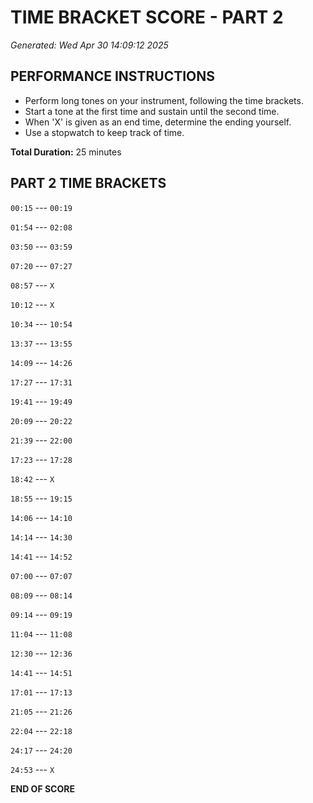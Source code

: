 # TIME BRACKET SCORE - PART 2
*Generated: Wed Apr 30 14:09:12 2025*

## PERFORMANCE INSTRUCTIONS
- Perform long tones on your instrument, following the time brackets.
- Start a tone at the first time and sustain until the second time.
- When 'X' is given as an end time, determine the ending yourself.
- Use a stopwatch to keep track of time.

**Total Duration:** 25 minutes

## PART 2 TIME BRACKETS

`00:15` --- `00:19`

`01:54` --- `02:08`

`03:50` --- `03:59`

`07:20` --- `07:27`

`08:57` --- `X`

`10:12` --- `X`

`10:34` --- `10:54`

`13:37` --- `13:55`

`14:09` --- `14:26`

`17:27` --- `17:31`

`19:41` --- `19:49`

`20:09` --- `20:22`

`21:39` --- `22:00`

`17:23` --- `17:28`

`18:42` --- `X`

`18:55` --- `19:15`

`14:06` --- `14:10`

`14:14` --- `14:30`

`14:41` --- `14:52`

`07:00` --- `07:07`

`08:09` --- `08:14`

`09:14` --- `09:19`

`11:04` --- `11:08`

`12:30` --- `12:36`

`14:41` --- `14:51`

`17:01` --- `17:13`

`21:05` --- `21:26`

`22:04` --- `22:18`

`24:17` --- `24:20`

`24:53` --- `X`

**END OF SCORE**
